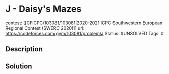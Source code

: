 # J - Daisy's Mazes

contest: [[CFICPC/103081/103081|2020-2021 ICPC Southwestern European Regional Contest (SWERC 2020)]]
url: https://codeforces.com/gym/103081/problem/J
Status: #UNSOLVED
Tags: #

## Description

## Solution

